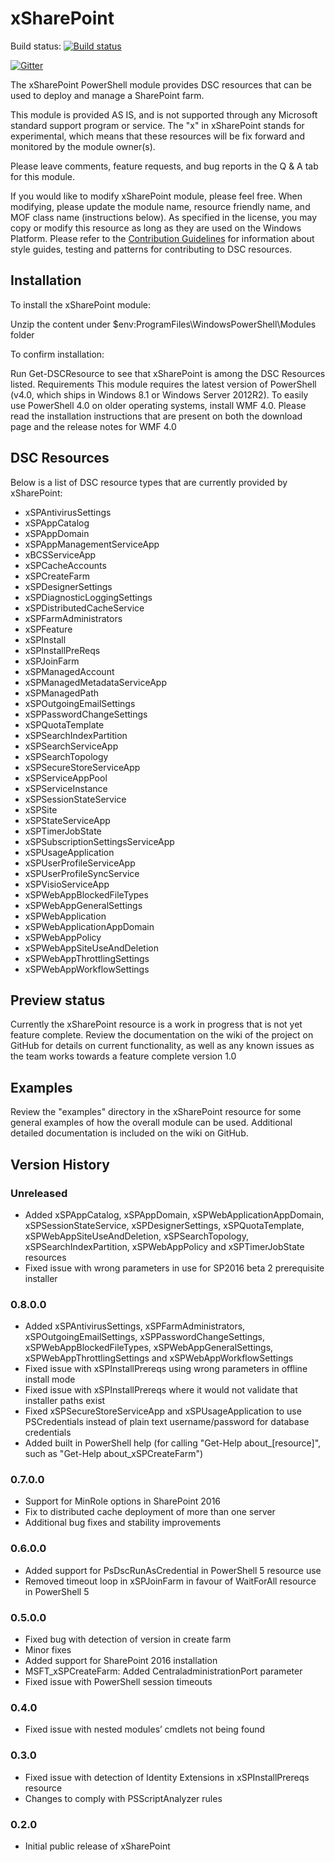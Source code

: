 ﻿# xSharePoint

Build status: [![Build status](https://ci.appveyor.com/api/projects/status/aj6ce04iy5j4qcd4/branch/master?svg=true)](https://ci.appveyor.com/project/PowerShell/xsharepoint/branch/master)

[![Gitter](https://badges.gitter.im/Join%20Chat.svg)](https://gitter.im/PowerShell/xSharePoint?utm_source=badge&utm_medium=badge&utm_campaign=pr-badge)

The xSharePoint PowerShell module provides DSC resources that can be used to deploy and manage a SharePoint farm. 

This module is provided AS IS, and is not supported through any Microsoft standard support program or service. 
The "x" in xSharePoint stands for experimental, which means that these resources will be fix forward and monitored by the module owner(s).

Please leave comments, feature requests, and bug reports in the Q & A tab for this module.

If you would like to modify xSharePoint module, please feel free. 
When modifying, please update the module name, resource friendly name, and MOF class name (instructions below). 
As specified in the license, you may copy or modify this resource as long as they are used on the Windows Platform.
Please refer to the [Contribution Guidelines](https://github.com/PowerShell/xSharePoint/wiki/Contributing%20to%20xSharePoint) for information about style guides, testing and patterns for contributing to DSC resources.

## Installation

To install the xSharePoint module:

Unzip the content under $env:ProgramFiles\WindowsPowerShell\Modules folder 

To confirm installation:

Run Get-DSCResource to see that xSharePoint is among the DSC Resources listed. Requirements This module requires the latest version of PowerShell (v4.0, which ships in Windows 8.1 or Windows Server 2012R2). 
To easily use PowerShell 4.0 on older operating systems, install WMF 4.0. 
Please read the installation instructions that are present on both the download page and the release notes for WMF 4.0

## DSC Resources

Below is a list of DSC resource types that are currently provided by xSharePoint:

 - xSPAntivirusSettings
 - xSPAppCatalog
 - xSPAppDomain
 - xSPAppManagementServiceApp
 - xBCSServiceApp
 - xSPCacheAccounts
 - xSPCreateFarm
 - xSPDesignerSettings
 - xSPDiagnosticLoggingSettings
 - xSPDistributedCacheService
 - xSPFarmAdministrators
 - xSPFeature
 - xSPInstall
 - xSPInstallPreReqs
 - xSPJoinFarm
 - xSPManagedAccount
 - xSPManagedMetadataServiceApp
 - xSPManagedPath
 - xSPOutgoingEmailSettings
 - xSPPasswordChangeSettings
 - xSPQuotaTemplate
 - xSPSearchIndexPartition
 - xSPSearchServiceApp
 - xSPSearchTopology
 - xSPSecureStoreServiceApp
 - xSPServiceAppPool
 - xSPServiceInstance
 - xSPSessionStateService
 - xSPSite
 - xSPStateServiceApp
 - xSPTimerJobState
 - xSPSubscriptionSettingsServiceApp
 - xSPUsageApplication
 - xSPUserProfileServiceApp
 - xSPUserProfileSyncService
 - xSPVisioServiceApp
 - xSPWebAppBlockedFileTypes
 - xSPWebAppGeneralSettings
 - xSPWebApplication
 - xSPWebApplicationAppDomain
 - xSPWebAppPolicy
 - xSPWebAppSiteUseAndDeletion
 - xSPWebAppThrottlingSettings
 - xSPWebAppWorkflowSettings

## Preview status

Currently the xSharePoint resource is a work in progress that is not yet feature complete. 
Review the documentation on the wiki of the project on GitHub for details on current functionality, as well as any known issues as the team works towards a feature complete version 1.0

## Examples

Review the "examples" directory in the xSharePoint resource for some general examples of how the overall module can be used.
Additional detailed documentation is included on the wiki on GitHub. 

## Version History

### Unreleased

 * Added xSPAppCatalog, xSPAppDomain, xSPWebApplicationAppDomain, xSPSessionStateService, xSPDesignerSettings, xSPQuotaTemplate, xSPWebAppSiteUseAndDeletion, xSPSearchTopology, xSPSearchIndexPartition, xSPWebAppPolicy and xSPTimerJobState resources
 * Fixed issue with wrong parameters in use for SP2016 beta 2 prerequisite installer

### 0.8.0.0

 * Added xSPAntivirusSettings, xSPFarmAdministrators, xSPOutgoingEmailSettings, xSPPasswordChangeSettings, xSPWebAppBlockedFileTypes, xSPWebAppGeneralSettings, xSPWebAppThrottlingSettings and xSPWebAppWorkflowSettings
 * Fixed issue with xSPInstallPrereqs using wrong parameters in offline install mode
 * Fixed issue with xSPInstallPrereqs where it would not validate that installer paths exist
 * Fixed xSPSecureStoreServiceApp and xSPUsageApplication to use PSCredentials instead of plain text username/password for database credentials
 * Added built in PowerShell help (for calling "Get-Help about_[resource]", such as "Get-Help about_xSPCreateFarm")

### 0.7.0.0

 * Support for MinRole options in SharePoint 2016
 * Fix to distributed cache deployment of more than one server
 * Additional bug fixes and stability improvements

### 0.6.0.0

 * Added support for PsDscRunAsCredential in PowerShell 5 resource use
 * Removed timeout loop in xSPJoinFarm in favour of WaitForAll resource in PowerShell 5

### 0.5.0.0

* Fixed bug with detection of version in create farm
* Minor fixes
* Added support for SharePoint 2016 installation
* MSFT_xSPCreateFarm: Added CentraladministrationPort parameter
* Fixed issue with PowerShell session timeouts

### 0.4.0

* Fixed issue with nested modules’ cmdlets not being found

### 0.3.0

* Fixed issue with detection of Identity Extensions in xSPInstallPrereqs resource
* Changes to comply with PSScriptAnalyzer rules

### 0.2.0

* Initial public release of xSharePoint
 

